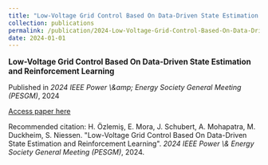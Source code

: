 ```yaml
---
title: "Low-Voltage Grid Control Based On Data-Driven State Estimation and Reinforcement Learning"
collection: publications
permalink: /publication/2024-Low-Voltage-Grid-Control-Based-On-Data-Driven-Stat
date: 2024-01-01
---
```

<p style="font-size: 1.1em; margin-bottom: 0.5em;"><b>Low-Voltage Grid Control Based On Data-Driven State Estimation and Reinforcement Learning</b></p>
<p style="margin-bottom: 0.5em;">Published in <em>2024 IEEE Power \&amp;amp; Energy Society General Meeting (PESGM)</em>, 2024</p>
<p style="margin-bottom: 0.5em;"><a href="https://doi.org/10.1109/PESGM51994.2024.10689213" target="_blank">Access paper here</a></p>
<p>Recommended citation: H. Özlemiş, E. Mora, J. Schubert, A. Mohapatra, M. Duckheim, S. Niessen. "Low-Voltage Grid Control Based On Data-Driven State Estimation and Reinforcement Learning". <em>2024 IEEE Power \&amp; Energy Society General Meeting (PESGM)</em>, 2024.</p>